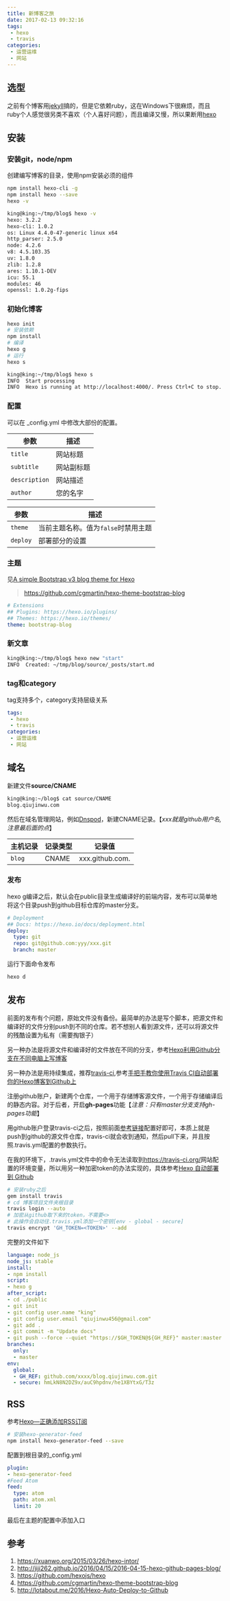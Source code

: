 ```yaml
---
title: 新博客之旅
date: 2017-02-13 09:32:16
tags:
 - hexo
 - travis
categories:
 - 运营运维
 - 网站
---
```


## 选型
之前有个博客用[jekyll](https://github.com/jekyll/jekyll)搞的，但是它依赖ruby，这在Windows下很麻烦，而且ruby个人感觉很另类不喜欢（个人喜好问题），而且编译又慢，所以果断用[hexo](https://github.com/hexojs/hexo)


## 安装
### 安装git，node/npm

创建编写博客的目录，使用npm安装必须的组件

``` bash
npm install hexo-cli -g
npm install hexo --save
hexo -v
```

``` bash
king@king:~/tmp/blog$ hexo -v
hexo: 3.2.2
hexo-cli: 1.0.2
os: Linux 4.4.0-47-generic linux x64
http_parser: 2.5.0
node: 4.2.6
v8: 4.5.103.35
uv: 1.8.0
zlib: 1.2.8
ares: 1.10.1-DEV
icu: 55.1
modules: 46
openssl: 1.0.2g-fips
```

### 初始化博客

``` bash
hexo init
# 安装依赖
npm install
# 编译
hexo g
# 运行
hexo s
```

``` bash
king@king:~/tmp/blog$ hexo s
INFO  Start processing
INFO  Hexo is running at http://localhost:4000/. Press Ctrl+C to stop.
```

### 配置
可以在 _config.yml 中修改大部份的配置。

参数 | 描述
--- | ---
`title` | 网站标题
`subtitle` | 网站副标题
`description` | 网站描述
`author` | 您的名字

参数 | 描述
--- | ---
`theme` | 当前主题名称。值为`false`时禁用主题
`deploy` | 部署部分的设置

### 主题
见[A simple Bootstrap v3 blog theme for Hexo](https://github.com/cgmartin/hexo-theme-bootstrap-blog)
> https://github.com/cgmartin/hexo-theme-bootstrap-blog

``` yaml
# Extensions
## Plugins: https://hexo.io/plugins/
## Themes: https://hexo.io/themes/
theme: bootstrap-blog
```

### 新文章

``` bash
king@king:~/tmp/blog$ hexo new "start"
INFO  Created: ~/tmp/blog/source/_posts/start.md
```

### tag和category
tag支持多个，category支持层级关系

``` yaml
tags:
 - hexo
 - travis
categories:
 - 运营运维
 - 网站
```

## 域名
新建文件**source/CNAME**

``` bash
king@king:~/blog$ cat source/CNAME 
blog.qiujinwu.com
```

然后在域名管理网站，例如[Dnspod](https://www.dnspod.cn)，新建CNAME记录。【*xxx就是github用户名,注意最后面的点*】

主机记录 | 记录类型 | 记录值
--- | --- | ---
`blog` | CNAME | xxx.github.com.


### 发布
hexo g编译之后，默认会在public目录生成编译好的前端内容，发布可以简单地将这个目录push到github目标仓库的master分支。

``` yaml
# Deployment
## Docs: https://hexo.io/docs/deployment.html
deploy:
  type: git
  repo: git@github.com:yyy/xxx.git
  branch: master
```

运行下面命令发布
``` bash
hexo d
```

## 发布
前面的发布有个问题，原始文件没有备份。最简单的办法是写个脚本，把源文件和编译好的文件分别push到不同的仓库。若不想别人看到源文件，还可以将源文件的残酷设置为私有（需要掏银子）

另一种办法是将源文件和编译好的文件放在不同的分支，参考[Hexo利用Github分支在不同电脑上写博客](http://www.dxjia.cn/2016/01/27/hexo-write-everywhere/)

另一种办法是用持续集成，推荐[travis-ci](https://travis-ci.org/),参考[手把手教你使用Travis CI自动部署你的Hexo博客到Github上](http://www.jianshu.com/p/e22c13d85659)

注册github账户，新建两个仓库，一个用于存储博客源文件，一个用于存储编译后的静态内容。对于后者，开启**gh-pages**功能【*注意：只有master分支支持gh-pages功能*】

用github账户登录travis-ci之后，按照前面[参考链接](http://www.jianshu.com/p/e22c13d85659)配置好即可，本质上就是push到github的源文件仓库，travis-ci就会收到通知，然后pull下来，并且按照.travis.yml配置的参数执行。

在我的环境下，.travis.yml文件中的命令无法读取到<https://travis-ci.org/>网站配置的环境变量，所以用另一种加密token的办法实现的，具体参考[Hexo 自动部署到 Github](http://lotabout.me/2016/Hexo-Auto-Deploy-to-Github/)

``` bash
# 安装ruby之后
gem install travis
# cd 博客项目文件夹根目录
travis login --auto
# 加密从github取下来的token，不需要<>
# 此操作会自动往.travis.yml添加一个密钥[env - global - secure]
travis encrypt 'GH_TOKEN=<TOKEN>' --add
```

完整的文件如下
``` yaml
language: node_js
node_js: stable
install:
- npm install
script:
- hexo g
after_script:
- cd ./public
- git init
- git config user.name "king"
- git config user.email "qiujinwu456@gmail.com"
- git add .
- git commit -m "Update docs"
- git push --force --quiet "https://$GH_TOKEN@${GH_REF}" master:master
branches:
  only:
  - master
env:
  global:
  - GH_REF: github.com/xxxx/blog.qiujinwu.com.git
  - secure: hmLkN8N2DZ9x/auC9hpdnv/he1XBYtxG/T3z
```

## RSS
参考[Hexo—正确添加RSS订阅](http://hanhailong.com/2015/10/08/Hexo%E2%80%94%E6%AD%A3%E7%A1%AE%E6%B7%BB%E5%8A%A0RSS%E8%AE%A2%E9%98%85/)

``` bash
# 安装hexo-generator-feed
npm install hexo-generator-feed --save
```

配置到根目录的_config.yml
``` yaml
plugin:
- hexo-generator-feed
#Feed Atom
feed:
  type: atom
  path: atom.xml
  limit: 20
```

最后在主题的配置中添加入口

## 参考
1. <https://xuanwo.org/2015/03/26/hexo-intor/>
1. <http://jiji262.github.io/2016/04/15/2016-04-15-hexo-github-pages-blog/>
1. <https://github.com/hexojs/hexo>
1. <https://github.com/cgmartin/hexo-theme-bootstrap-blog>
2. <http://lotabout.me/2016/Hexo-Auto-Deploy-to-Github>
